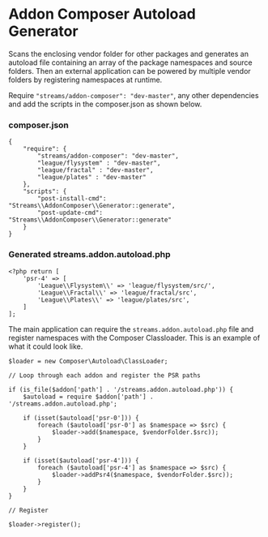 # Addon Composer Autoload Generator

Scans the enclosing vendor folder for other packages and generates an autoload
file containing an array of the package namespaces and source folders. Then an
external application can be powered by multiple vendor folders by registering
namespaces at runtime.

Require `"streams/addon-composer": "dev-master"`, any other dependencies and add
the scripts in the composer.json as shown below.

### composer.json

    {
        "require": {
            "streams/addon-composer": "dev-master",
            "league/flysystem" : "dev-master",
            "league/fractal" : "dev-master",
            "league/plates" : "dev-master"
        },
        "scripts": {
            "post-install-cmd": "Streams\\AddonComposer\\Generator::generate",
            "post-update-cmd": "Streams\\AddonComposer\\Generator::generate"
        }
    }

### Generated streams.addon.autoload.php

    <?php return [
        'psr-4' => [
            'League\\Flysystem\\' => 'league/flysystem/src/',
            'League\\Fractal\\' => 'league/fractal/src',
            'League\\Plates\\' => 'league/plates/src',
        ]
    ];

The main application can require the `streams.addon.autoload.php` file and register namespaces with the Composer Classloader.
This is an example of what it could look like.

    $loader = new Composer\Autoload\ClassLoader;

    // Loop through each addon and register the PSR paths

    if (is_file($addon['path'] . '/streams.addon.autoload.php')) {
        $autoload = require $addon['path'] . '/streams.addon.autoload.php';

        if (isset($autoload['psr-0'])) {
            foreach ($autoload['psr-0'] as $namespace => $src) {
                $loader->add($namespace, $vendorFolder.$src));
            }
        }

        if (isset($autoload['psr-4'])) {
            foreach ($autoload['psr-4'] as $namespace => $src) {
                $loader->addPsr4($namespace, $vendorFolder.$src));
            }
        }
    }

    // Register

    $loader->register();